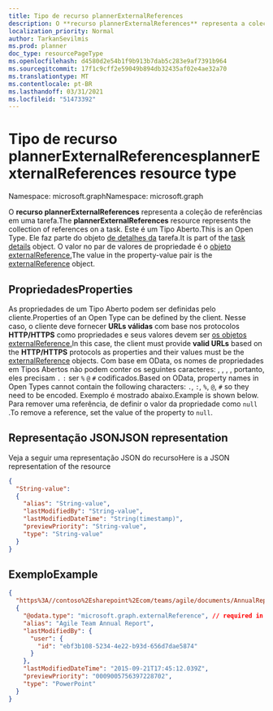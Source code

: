 ```yaml
---
title: Tipo de recurso plannerExternalReferences
description: O **recurso plannerExternalReferences** representa a coleção de referências em uma tarefa. Este é um Tipo Aberto. Ele faz parte do objeto de detalhes da tarefa. O valor no par de valores de propriedade é o objeto externalReference.
localization_priority: Normal
author: TarkanSevilmis
ms.prod: planner
doc_type: resourcePageType
ms.openlocfilehash: d4580d2e54b1f9b913b7dab5c283e9af7391b964
ms.sourcegitcommit: 17f1c9cff2e59049b894db32435af02e4ae32a70
ms.translationtype: MT
ms.contentlocale: pt-BR
ms.lasthandoff: 03/31/2021
ms.locfileid: "51473392"
---
```

# <a name="plannerexternalreferences-resource-type"></a><span data-ttu-id="1f4b6-106">Tipo de recurso plannerExternalReferences</span><span class="sxs-lookup"><span data-stu-id="1f4b6-106">plannerExternalReferences resource type</span></span>

<span data-ttu-id="1f4b6-107">Namespace: microsoft.graph</span><span class="sxs-lookup"><span data-stu-id="1f4b6-107">Namespace: microsoft.graph</span></span>

<span data-ttu-id="1f4b6-108">O **recurso plannerExternalReferences** representa a coleção de referências em uma tarefa.</span><span class="sxs-lookup"><span data-stu-id="1f4b6-108">The **plannerExternalReferences** resource represents the collection of references on a task.</span></span> <span data-ttu-id="1f4b6-109">Este é um Tipo Aberto.</span><span class="sxs-lookup"><span data-stu-id="1f4b6-109">This is an Open Type.</span></span> <span data-ttu-id="1f4b6-110">Ele faz parte do objeto [de detalhes da](plannertaskdetails.md) tarefa.</span><span class="sxs-lookup"><span data-stu-id="1f4b6-110">It is part of the [task details](plannertaskdetails.md) object.</span></span> <span data-ttu-id="1f4b6-111">O valor no par de valores de propriedade é o [objeto externalReference.](plannerexternalreference.md)</span><span class="sxs-lookup"><span data-stu-id="1f4b6-111">The value in the property-value pair is the [externalReference](plannerexternalreference.md) object.</span></span>


## <a name="properties"></a><span data-ttu-id="1f4b6-112">Propriedades</span><span class="sxs-lookup"><span data-stu-id="1f4b6-112">Properties</span></span>
<span data-ttu-id="1f4b6-113">As propriedades de um Tipo Aberto podem ser definidas pelo cliente.</span><span class="sxs-lookup"><span data-stu-id="1f4b6-113">Properties of an Open Type can be defined by the client.</span></span> <span data-ttu-id="1f4b6-114">Nesse caso, o cliente deve fornecer **URLs válidas** com base nos protocolos **HTTP/HTTPS** como propriedades e seus valores devem ser [os objetos externalReference.](plannerexternalreference.md)</span><span class="sxs-lookup"><span data-stu-id="1f4b6-114">In this case, the client must provide **valid URLs** based on the **HTTP/HTTPS** protocols as properties and their values must be the [externalReference](plannerexternalreference.md) objects.</span></span> <span data-ttu-id="1f4b6-115">Com base em OData, os nomes de propriedades em Tipos Abertos não podem conter os seguintes caracteres: , , , , portanto, eles precisam `.` `:` ser `%` `@` `#` codificados.</span><span class="sxs-lookup"><span data-stu-id="1f4b6-115">Based on OData, property names in Open Types cannot contain the following characters: `.`, `:`, `%`, `@`, `#` so they need to be encoded.</span></span> <span data-ttu-id="1f4b6-116">Exemplo é mostrado abaixo.</span><span class="sxs-lookup"><span data-stu-id="1f4b6-116">Example is shown below.</span></span> <span data-ttu-id="1f4b6-117">Para remover uma referência, de definir o valor da propriedade como `null` .</span><span class="sxs-lookup"><span data-stu-id="1f4b6-117">To remove a reference, set the value of the property to `null`.</span></span>

## <a name="json-representation"></a><span data-ttu-id="1f4b6-118">Representação JSON</span><span class="sxs-lookup"><span data-stu-id="1f4b6-118">JSON representation</span></span>

<span data-ttu-id="1f4b6-119">Veja a seguir uma representação JSON do recurso</span><span class="sxs-lookup"><span data-stu-id="1f4b6-119">Here is a JSON representation of the resource</span></span>

<!-- {
  "blockType": "resource",
  "openType": true,
  "optionalProperties": [ "String-value" ],
  "@odata.type": "microsoft.graph.plannerExternalReferences"
}-->


```json
{
  "String-value":
  {
    "alias": "String-value",
    "lastModifiedBy": "String-value",
    "lastModifiedDateTime": "String(timestamp)",
    "previewPriority": "String-value",
    "type": "String-value"
  }
}
```

## <a name="example"></a><span data-ttu-id="1f4b6-120">Exemplo</span><span class="sxs-lookup"><span data-stu-id="1f4b6-120">Example</span></span>

```json
{
  "https%3A//contoso%2Esharepoint%2Ecom/teams/agile/documents/AnnualReport%2Epptx":
  {
    "@odata.type": "microsoft.graph.externalReference", // required in PATCH requests to edit the references on a task
    "alias": "Agile Team Annual Report",
    "lastModifiedBy": {
      "user": {
        "id": "ebf3b108-5234-4e22-b93d-656d7dae5874"
      }
    },
    "lastModifiedDateTime": "2015-09-21T17:45:12.039Z",
    "previewPriority": "0009005756397228702",
    "type": "PowerPoint"
  }
}

```

<!-- uuid: 8fcb5dbc-d5aa-4681-8e31-b001d5168d79
2015-10-25 14:57:30 UTC -->
<!-- {
  "type": "#page.annotation",
  "description": "plannerExternalReferences resource",
  "keywords": "",
  "section": "documentation",
  "tocPath": ""
}-->


